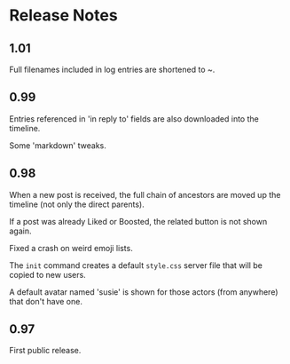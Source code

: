 # Release Notes

## 1.01

Full filenames included in log entries are shortened to ~.

## 0.99

Entries referenced in 'in reply to' fields are also downloaded into the timeline.

Some 'markdown' tweaks.

## 0.98

When a new post is received, the full chain of ancestors are moved up the timeline (not only the direct parents).

If a post was already Liked or Boosted, the related button is not shown again.

Fixed a crash on weird emoji lists.

The `init` command creates a default `style.css` server file that will be copied to new users.

A default avatar named 'susie' is shown for those actors (from anywhere) that don't have one.

## 0.97

First public release.
